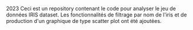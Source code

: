 2023
Ceci est un repository contenant le code pour analyser le jeu de données IRIS dataset.
Les fonctionnalités de filtrage par nom de l'iris et de production d'un graphique de type scatter plot ont été ajoutées.

